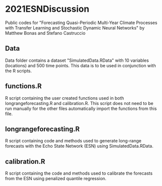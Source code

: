 # 2021ESNDiscussion
Public codes for "Forecasting Quasi-Periodic Multi-Year Climate Processes with Transfer Learning and Stochastic Dynamic Neural Networks" by Matthew Bonas and Stefano Castruccio

## Data
Data folder contains a dataset "SimulatedData.RData" with 10 variables (locations) and 500 time points. This data is to be used in conjunction with the R scripts.

## functions.R
R script containing the user created functions used in both longrangeforecasting.R and calibration.R. This script does not need to be run manually for the other files automatically import the functions from this file.

## longrangeforecasting.R
R script containing code and methods used to generate long-range forecasts with the Echo State Network (ESN) using SimulatedData.RData.

## calibration.R
R script containing the code and methods used to calibrate the forecasts from the ESN using penalized quantile regression. 
